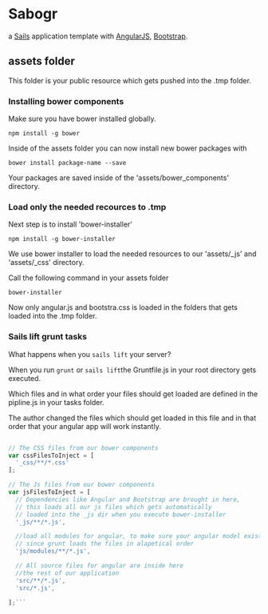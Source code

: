 # Sabogr

a [Sails](http://sailsjs.org) application template
with [AngularJS](https://angularjs.org/), [Bootstrap](http://getbootstrap.com/).

## assets folder

This folder is your public resource which gets pushed into the .tmp folder.

### Installing bower components

Make sure you have bower installed globally.

`npm install -g bower`

Inside of the assets folder you can now install new bower packages with

`bower install package-name --save`

Your packages are saved inside of the 'assets/bower_components' directory.

### Load only the needed recources to .tmp

Next step is to install 'bower-installer'

`npm install -g bower-installer`

We use bower installer to load the needed resources to our 'assets/_js' and 'assets/_css' directory.

Call the following command in your assets folder

`bower-installer`

Now only angular.js and bootstra.css is loaded in the folders that gets loaded into the .tmp folder.

### Sails lift grunt tasks

What happens when you `sails lift` your server?

When you run `grunt` or `sails lift`the Gruntfile.js in your root directory gets executed.

Which files and in what order your files should get loaded are defined in the pipline.js in your tasks folder.

The author changed the files which should get loaded in this file and in that order that your angular app will work instantly.

```js

// The CSS files from our bower components
var cssFilesToInject = [
  '_css/**/*.css'
];

// The Js files from our bower components
var jsFilesToInject = [
  // Dependencies like Angular and Bootstrap are brought in here,
  // this loads all our js files which gets automatically
  // loaded into the _js dir when you execute bower-installer
  '_js/**/*.js',

  //load all modules for angular, to make sure your angular model exists,
  // since grunt loads the files in alapetical order
  'js/modules/**/*.js',

  // All source files for angular are inside here
  //the rest of our application
  'src/**/*.js',
  'src/*.js',

];```


